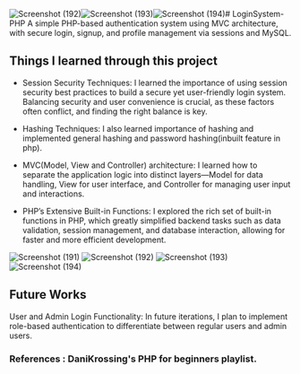 ![Screenshot (192)](https://github.com/user-attachments/assets/ea1ca10b-42ad-4d54-aa57-378fdfc0afbb)![Screenshot (193)](https://github.com/user-attachments/assets/fdcfff89-0d4c-4203-899f-bc7eaffd391a)![Screenshot (194)](https://github.com/user-attachments/assets/3c81c3b7-bfa0-49e9-89ba-f2bd4cb6644d)# LoginSystem-PHP
A simple PHP-based authentication system using MVC architecture, with secure login, signup, and profile management via sessions and MySQL.


## Things I learned through this project

- Session Security Techniques: I learned the importance of using session security best practices to build a secure yet user-friendly login system. Balancing security and user convenience is crucial, as these factors often conflict, and finding the right balance is key.

- Hashing Techniques: I also learned importance of hashing and implemented general hashing and password hashing(inbuilt feature in php).
  
- MVC(Model, View and Controller) architecture: I learned how to separate the application logic into distinct layers—Model for data handling, View for user interface, and Controller for managing user input and interactions.

- PHP’s Extensive Built-in Functions: I explored the rich set of built-in functions in PHP, which greatly simplified backend tasks such as data validation, session management, and database interaction, allowing for faster and more efficient development.

![Screenshot (191)](https://github.com/user-attachments/assets/be3348b1-5c19-422c-bb1f-d18949c72b4b)
![Screenshot (192)](https://github.com/user-attachments/assets/365867e1-f834-4396-af63-92f889aa5b0c)
![Screenshot (193)](https://github.com/user-attachments/assets/50720073-be9d-42bb-8aeb-05295cbc244a)
![Screenshot (194)](https://github.com/user-attachments/assets/b8c7f18c-8bee-4e41-84d6-edbb2cea9413)


## Future Works
User and Admin Login Functionality: In future iterations, I plan to implement role-based authentication to differentiate between regular users and admin users.

### References : DaniKrossing's PHP for beginners playlist.
